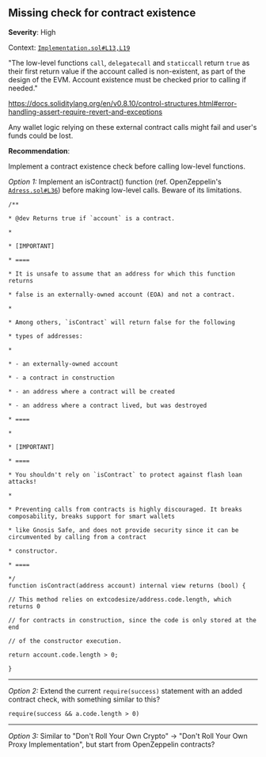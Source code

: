 ## Missing check for contract existence

**Severity**: High 

Context: 
[`Implementation.sol#L13,L19`](https://github.com/spearbit-audits/writing-exercise/blob/3b7afa03976f98d758bf222d51546c0446080cdf/contracts/Implementation.sol) 

"The low-level functions `call`, `delegatecall` and `staticcall` return `true` as their first return value if the account called is non-existent, as part of the design of the EVM. Account existence must be checked prior to calling if needed." 

https://docs.soliditylang.org/en/v0.8.10/control-structures.html#error-handling-assert-require-revert-and-exceptions

Any wallet logic relying on these external contract calls might fail and user's funds could be lost.

**Recommendation**:

Implement a contract existence check before calling low-level functions.

*Option 1:*
Implement an isContract() function (ref. OpenZeppelin's [`Adress.sol#L36`](https://github.com/OpenZeppelin/openzeppelin-contracts/blob/master/contracts/utils/Address.sol#L36)) before making  low-level calls.  Beware of its limitations.

````solidity
/**

* @dev Returns true if `account` is a contract.

*

* [IMPORTANT]

* ====

* It is unsafe to assume that an address for which this function returns

* false is an externally-owned account (EOA) and not a contract.

*

* Among others, `isContract` will return false for the following

* types of addresses:

*

* - an externally-owned account

* - a contract in construction

* - an address where a contract will be created

* - an address where a contract lived, but was destroyed

* ====

*

* [IMPORTANT]

* ====

* You shouldn't rely on `isContract` to protect against flash loan attacks!

*

* Preventing calls from contracts is highly discouraged. It breaks composability, breaks support for smart wallets

* like Gnosis Safe, and does not provide security since it can be circumvented by calling from a contract

* constructor.

* ====

*/
function isContract(address account) internal view returns (bool) {

// This method relies on extcodesize/address.code.length, which returns 0

// for contracts in construction, since the code is only stored at the end

// of the constructor execution.

return account.code.length > 0;

}
````

***

*Option 2:* 
Extend the current `require(success)` statement with an added contract check, with something similar to this?

````solidity
require(success && a.code.length > 0)
````

***

*Option 3:* 
Similar to "Don't Roll Your Own Crypto" -> "Don't Roll Your Own Proxy Implementation", but start from OpenZeppelin contracts?